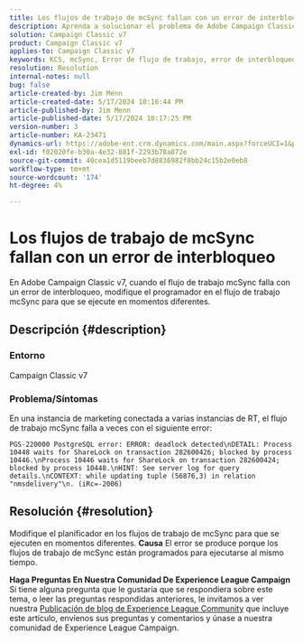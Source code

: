 ```yaml
---
title: Los flujos de trabajo de mcSync fallan con un error de interbloqueo
description: Aprenda a solucionar el problema de Adobe Campaign Classic donde el flujo de trabajo mcSync falla con un error de interbloqueo. Modifique el planificador en el flujo de trabajo mcSynch.
solution: Campaign Classic v7
product: Campaign Classic v7
applies-to: Campaign Classic v7
keywords: KCS, mcSync, Error de flujo de trabajo, error de interbloqueo, ACC, Campaign
resolution: Resolution
internal-notes: null
bug: false
article-created-by: Jim Menn
article-created-date: 5/17/2024 10:16:44 PM
article-published-by: Jim Menn
article-published-date: 5/17/2024 10:17:25 PM
version-number: 3
article-number: KA-23471
dynamics-url: https://adobe-ent.crm.dynamics.com/main.aspx?forceUCI=1&pagetype=entityrecord&etn=knowledgearticle&id=98298421-9b14-ef11-9f8a-6045bd006268
exl-id: f02020fe-b30a-4e32-881f-2293b78a872e
source-git-commit: 40cea1d5119beeb7d8836982f8bb24c15b2e0eb8
workflow-type: tm+mt
source-wordcount: '174'
ht-degree: 4%

---
```


# Los flujos de trabajo de mcSync fallan con un error de interbloqueo


En Adobe Campaign Classic v7, cuando el flujo de trabajo mcSync falla con un error de interbloqueo, modifique el programador en el flujo de trabajo mcSync para que se ejecute en momentos diferentes.

## Descripción {#description}


### <b>Entorno</b>

Campaign Classic v7



### <b>Problema/Síntomas</b>

En una instancia de marketing conectada a varias instancias de RT, el flujo de trabajo mcSync falla a veces con el siguiente error:

`PGS-220000 PostgreSQL error: ERROR: deadlock detected\nDETAIL: Process 10448 waits for ShareLock on transaction 282600426; blocked by process 10446.\nProcess 10446 waits for ShareLock on transaction 282600424; blocked by process 10448.\nHINT: See server log for query details.\nCONTEXT: while updating tuple (56876,3) in relation "nmsdelivery"\n. (iRc=-2006)`


## Resolución {#resolution}


Modifique el planificador en los flujos de trabajo de mcSync para que se ejecuten en momentos diferentes.
<b>Causa</b>
El error se produce porque los flujos de trabajo de mcSync están programados para ejecutarse al mismo tiempo.


<b>Haga Preguntas En Nuestra Comunidad De Experience League Campaign</b>
Si tiene alguna pregunta que le gustaría que se respondiera sobre este tema, o leer las preguntas respondidas anteriores, le invitamos a ver nuestra [Publicación de blog de Experience League Community](https://experienceleaguecommunities.adobe.com/t5/adobe-campaign-classic-blogs/introducing-top-kcs-articles-curated-for-your-troubleshooting/bc-p/672426#M132) que incluye este artículo, envíenos sus preguntas y comentarios y únase a nuestra comunidad de Experience League Campaign.
